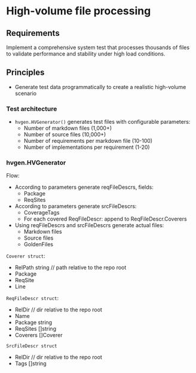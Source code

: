 # High-volume file processing

## Requirements

Implement a comprehensive system test that processes thousands of files to validate performance and stability under high load conditions.

## Principles

- Generate test data programmatically to create a realistic high-volume scenario

### Test architecture
  
- `hvgen.HVGenerator()` generates test files with configurable parameters:
  - Number of markdown files (1,000+)
  - Number of source files (10,000+)
  - Number of requirements per markdown file (10-100)
  - Number of implementations per requirement (1-20)

### hvgen.HVGenerator

Flow:

- According to parameters generate reqFileDescrs, fields:
  - Package
  - ReqSites
- According to parameters generate srcFileDescrs:
  - CoverageTags
  - For each covered ReqFileDescr: append to ReqFileDescr.Coverers
- Using reqFileDescrs and srcFileDescrs generate actual files:
  - Markdown files
  - Source files
  - GoldenFiles

`Coverer struct`:

- RelPath string // path relative to the repo root
- Package
- ReqSite
- Line

`ReqFileDescr struct`:

- RelDir // dir relative to the repo root
- Name
- Package string
- ReqSites []string
- Coverers []Coverer

`SrcFileDescr struct`

- RelDir // dir relative to the repo root
- Tags []string
